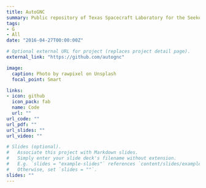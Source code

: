 ```yaml
---
title: AutoGNC
summary: Public repository of Texas Spacecraft Laboratory for the Seeker Team's pipeline
tags:
- G
- All
date: "2016-04-27T00:00:00Z"

# Optional external URL for project (replaces project detail page).
external_link: "https://github.com/autognc"

image:
  caption: Photo by rawpixel on Unsplash
  focal_point: Smart

links:
- icon: github
  icon_pack: fab
  name: Code
  url: ""
url_code: ""
url_pdf: ""
url_slides: ""
url_video: ""

# Slides (optional).
#   Associate this project with Markdown slides.
#   Simply enter your slide deck's filename without extension.
#   E.g. `slides = "example-slides"` references `content/slides/example-slides.md`.
#   Otherwise, set `slides = ""`.
slides: ""
---
```


